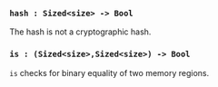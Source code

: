 <link rel="stylesheet" type="text/css" href="styles.css">

### `hash : Sized<size> -> Bool`

The hash is not a cryptographic hash.

### `is : (Sized<size>,Sized<size>) -> Bool`

`is` checks for binary equality of two memory regions.
